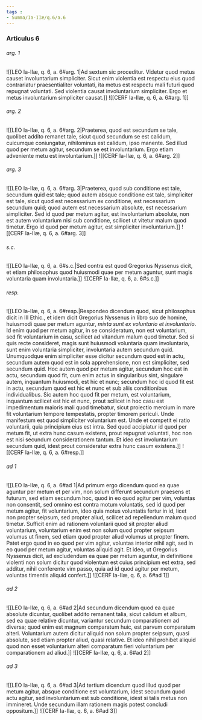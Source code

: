 ```yaml
---
tags : 
- Summa/Ia-IIæ/q.6/a.6
---
```


### Articulus 6

###### arg. 1
![[LEO Ia-IIæ, q. 6, a. 6#arg. 1|Ad sextum sic proceditur. Videtur quod metus causet involuntarium simpliciter. Sicut enim violentia est respectu eius quod contrariatur praesentialiter voluntati, ita metus est respectu mali futuri quod repugnat voluntati. Sed violentia causat involuntarium simpliciter. Ergo et metus involuntarium simpliciter causat.]]
![[CERF Ia-IIæ, q. 6, a. 6#arg. 1]]

###### arg. 2
![[LEO Ia-IIæ, q. 6, a. 6#arg. 2|Praeterea, quod est secundum se tale, quolibet addito remanet tale, sicut quod secundum se est calidum, cuicumque coniungatur, nihilominus est calidum, ipso manente. Sed illud quod per metum agitur, secundum se est involuntarium. Ergo etiam adveniente metu est involuntarium.]]
![[CERF Ia-IIæ, q. 6, a. 6#arg. 2]]

###### arg. 3
![[LEO Ia-IIæ, q. 6, a. 6#arg. 3|Praeterea, quod sub conditione est tale, secundum quid est tale; quod autem absque conditione est tale, simpliciter est tale, sicut quod est necessarium ex conditione, est necessarium secundum quid; quod autem est necessarium absolute, est necessarium simpliciter. Sed id quod per metum agitur, est involuntarium absolute, non est autem voluntarium nisi sub conditione, scilicet ut vitetur malum quod timetur. Ergo id quod per metum agitur, est simpliciter involuntarium.]]
![[CERF Ia-IIæ, q. 6, a. 6#arg. 3]]

###### s.c.
![[LEO Ia-IIæ, q. 6, a. 6#s.c.|Sed contra est quod Gregorius Nyssenus dicit, et etiam philosophus quod huiusmodi quae per metum aguntur, sunt magis voluntaria quam involuntaria.]]
![[CERF Ia-IIæ, q. 6, a. 6#s.c.]]

###### resp.
![[LEO Ia-IIæ, q. 6, a. 6#resp.|Respondeo dicendum quod, sicut philosophus dicit in III Ethic., et idem dicit Gregorius Nyssenus in libro suo de homine, huiusmodi quae per metum aguntur, *mixta sunt ex voluntario et involuntario*. Id enim quod per metum agitur, in se consideratum, non est voluntarium, sed fit voluntarium in casu, scilicet ad vitandum malum quod timetur. Sed si quis recte consideret, magis sunt huiusmodi voluntaria quam involuntaria, sunt enim voluntaria simpliciter, involuntaria autem secundum quid. Unumquodque enim simpliciter esse dicitur secundum quod est in actu, secundum autem quod est in sola apprehensione, non est simpliciter, sed secundum quid. Hoc autem quod per metum agitur, secundum hoc est in actu, secundum quod fit, cum enim actus in singularibus sint, singulare autem, inquantum huiusmodi, est hic et nunc; secundum hoc id quod fit est in actu, secundum quod est hic et nunc et sub aliis conditionibus individualibus. Sic autem hoc quod fit per metum, est voluntarium, inquantum scilicet est hic et nunc, prout scilicet in hoc casu est impedimentum maioris mali quod timebatur, sicut proiectio mercium in mare fit voluntarium tempore tempestatis, propter timorem periculi. Unde manifestum est quod simpliciter voluntarium est. Unde et competit ei ratio voluntarii, quia principium eius est intra. Sed quod accipiatur id quod per metum fit, ut extra hunc casum existens, prout repugnat voluntati, hoc non est nisi secundum considerationem tantum. Et ideo est involuntarium secundum quid, idest prout consideratur extra hunc casum existens.]]
![[CERF Ia-IIæ, q. 6, a. 6#resp.]]

###### ad 1
![[LEO Ia-IIæ, q. 6, a. 6#ad 1|Ad primum ergo dicendum quod ea quae aguntur per metum et per vim, non solum differunt secundum praesens et futurum, sed etiam secundum hoc, quod in eo quod agitur per vim, voluntas non consentit, sed omnino est contra motum voluntatis, sed id quod per metum agitur, fit voluntarium, ideo quia motus voluntatis fertur in id, licet non propter seipsum, sed propter aliud, scilicet ad repellendum malum quod timetur. Sufficit enim ad rationem voluntarii quod sit propter aliud voluntarium, voluntarium enim est non solum quod propter seipsum volumus ut finem, sed etiam quod propter aliud volumus ut propter finem. Patet ergo quod in eo quod per vim agitur, voluntas interior nihil agit, sed in eo quod per metum agitur, voluntas aliquid agit. Et ideo, ut Gregorius Nyssenus dicit, ad excludendum ea quae per metum aguntur, in definitione violenti non solum dicitur quod violentum est cuius principium est extra, sed additur, nihil conferente vim passo, quia ad id quod agitur per metum, voluntas timentis aliquid confert.]]
![[CERF Ia-IIæ, q. 6, a. 6#ad 1]]

###### ad 2
![[LEO Ia-IIæ, q. 6, a. 6#ad 2|Ad secundum dicendum quod ea quae absolute dicuntur, quolibet addito remanent talia, sicut calidum et album, sed ea quae relative dicuntur, variantur secundum comparationem ad diversa; quod enim est magnum comparatum huic, est parvum comparatum alteri. Voluntarium autem dicitur aliquid non solum propter seipsum, quasi absolute, sed etiam propter aliud, quasi relative. Et ideo nihil prohibet aliquid quod non esset voluntarium alteri comparatum fieri voluntarium per comparationem ad aliud.]]
![[CERF Ia-IIæ, q. 6, a. 6#ad 2]]

###### ad 3
![[LEO Ia-IIæ, q. 6, a. 6#ad 3|Ad tertium dicendum quod illud quod per metum agitur, absque conditione est voluntarium, idest secundum quod actu agitur, sed involuntarium est sub conditione, idest si talis metus non immineret. Unde secundum illam rationem magis potest concludi oppositum.]]
![[CERF Ia-IIæ, q. 6, a. 6#ad 3]]

